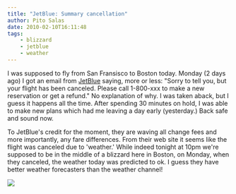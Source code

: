 ```yaml
---
title: "JetBlue: Summary cancellation"
author: Pito Salas
date: 2010-02-10T16:11:48
tags:
    - blizzard
    - jetblue
    - weather
---
```




I was supposed to fly from San Fransisco to Boston today. Monday (2 days ago)
I got an email from [JetBlue](<http://www.jetblue.com>) saying, more or less:
"Sorry to tell you, but your flight has been canceled. Please call 1-800-xxx
to make a new reservation or get a refund." No explanation of why. I was taken
aback, but I guess it happens all the time. After spending 30 minutes on hold,
I was able to make new plans which had me leaving a day early (yesterday.)
Back safe and sound now.

To JetBlue's credit for the moment, they are waving all change fees and more
importantly, any fare differences. From their web site it seems like the
flight was canceled due to 'weather.' While indeed tonight at 10pm we're
supposed to be in the middle of a blizzard here in Boston, on Monday, when
they canceled, the weather today was predicted to ok. I guess they have better
weather forecasters than the weather channel!

![](https://i0.wp.com/img.zemanta.com/pixy.gif?w=584)


